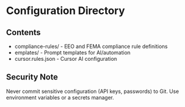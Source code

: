 # Configuration Directory

## Contents
- compliance-rules/ - EEO and FEMA compliance rule definitions
- 	emplates/ - Prompt templates for AI/automation
- cursor.rules.json - Cursor AI configuration

## Security Note
Never commit sensitive configuration (API keys, passwords) to Git.
Use environment variables or a secrets manager.
